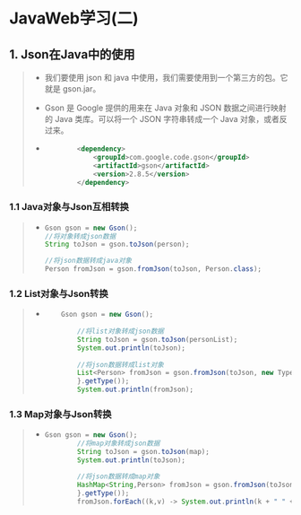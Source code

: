 # JavaWeb学习(二)

## 1. Json在Java中的使用

> * 我们要使用 json 和 java 中使用，我们需要使用到一个第三方的包。它就是 gson.jar。
>
> * Gson 是 Google 提供的用来在 Java 对象和 JSON 数据之间进行映射的 Java 类库。可以将一个 JSON 字符串转成一个 Java 对象，或者反过来。
>
> * ```xml
>   		<dependency>
>               <groupId>com.google.code.gson</groupId>
>               <artifactId>gson</artifactId>
>               <version>2.8.5</version>
>           </dependency>
>   ```

### 1.1 Java对象与Json互相转换

> * ```java
>   Gson gson = new Gson();
>   //将对象转成json数据
>   String toJson = gson.toJson(person);
>   
>   //将json数据转成java对象
>   Person fromJson = gson.fromJson(toJson, Person.class);
>   ```

### 1.2 List对象与Json转换

> * ```java
>   	Gson gson = new Gson();
>     
>           //将list对象转成json数据
>           String toJson = gson.toJson(personList);
>           System.out.println(toJson);
>     
>           //将json数据转成list对象
>           List<Person> fromJson = gson.fromJson(toJson, new TypeToken<List<Person>>() {
>           }.getType());
>           System.out.println(fromJson);
>   ```

### 1.3 Map对象与Json转换

> * ```java
>   Gson gson = new Gson();
>           //将map对象转成json数据
>           String toJson = gson.toJson(map);
>           System.out.println(toJson);
>   
>           //将json数据转成map对象
>           HashMap<String,Person> fromJson = gson.fromJson(toJson, new TypeToken<HashMap<String,Person>>() {
>           }.getType());
>           fromJson.forEach((k,v) -> System.out.println(k + " " + v));
>   ```

